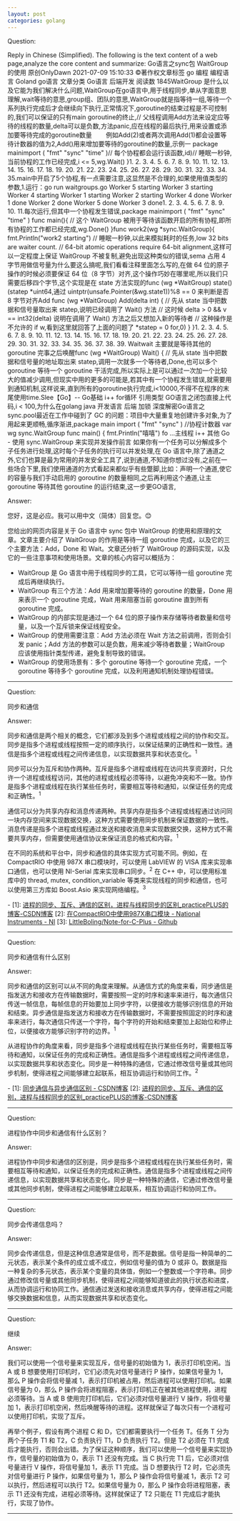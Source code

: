 ```yaml
---
layout: post
categories: golang
---
```

Question:

Reply in Chinese (Simplified).
The following is the text content of a web page,analyze the core content and summarize:
Go语言之sync包 WaitGroup的使用 原创OnlyDawn
2021-07-09 15:10:33
©著作权文章标签
go
编程
编程语言
Goland
go语言
文章分类
Go语言
后端开发
阅读数
1845WaitGroup 是什么以及它能为我们解决什么问题,WaitGroup在go语言中,用于线程同步,单从字面意思理解,wait等待的意思,group组、团队的意思,WaitGroup就是指等待一组,等待一个系列执行完成后才会继续向下执行,正常情况下,goroutine的结束过程是不可控制的,我们可以保证的只有main goroutine的终止,// 父线程调用Add方法来设定应等待的线程的数量,delta可以是负数,方法panic,应在线程的最后执行,用来设置或添加要等待完成的goroutine数量        例如Add(2)或者两次调用Add(1)都会设置等待计数器的值为2,Add()用来增加要等待的goroutine的数量,示例一
package mainimport (
"fmt"
"sync"
"time"
)// 每个协程都会运行该函数,id)// 睡眠一秒钟,当前协程的工作已经完成,i <= 5,wg.Wait()
}1.
2.
3.
4.
5.
6.
7.
8.
9.
10.
11.
12.
13.
14.
15.
16.
17.
18.
19.
20.
21.
22.
23.
24.
25.
26.
27.
28.
29.
30.
31.
32.
33.
34.
35.main中开启了5个协程,有一点需要注意,这显然是不合理的,如果使用值类型的参数,1.运行：go run waitgroups.go
Worker 5 starting
Worker 3 starting
Worker 4 starting
Worker 1 starting
Worker 2 starting
Worker 4 done
Worker 1 done
Worker 2 done
Worker 5 done
Worker 3 done1.
2.
3.
4.
5.
6.
7.
8.
9.
10.
11.每次运行,但其中一个协程发生错误,package mainimport (
	"fmt"
	"sync"
	"time"
)
func main(){
	// 这个 WaitGroup 被用于等待该函数开启的所有协程,即所有协程的工作都已经完成,wg.Done()
}func work2(wg *sync.WaitGroup){
	fmt.Println("work2 starting")	// 睡眠一秒钟,以此来模拟耗时的任务,low 32 bits are waiter count.
	// 64-bit atomic operations require 64-bit alignment,这样可以一定程度上保证 WaitGroup 不被复制,避免出现这种类似的错误,sema 占用 4 字节用做信号量为什么要这么搞呢,我们看看注释里面怎么写的,在做 64 位的原子操作的时候必须要保证 64 位（8 字节）对齐,这个操作巧妙在哪里呢,所以我们只需要后移四个字节,这个实现是在 state 方法实现的func (wg *WaitGroup) state() (statep *uint64,通过 uintptr(unsafe.Pointer(&wg.state1))%8 == 0 来判断是否 8 字节对齐Add
func (wg *WaitGroup) Add(delta int) {
// 先从 state 当中把数据和信号量取出来
	statep,说明已经调用了 Wait() 方法
// 这时候 delta > 0 && v == int32(delta) 说明在调用了 Wait() 方法之后又想加入新的等待者
// 这种操作是不允许的
	if w,看到这里就回答了上面的问题了
	*statep = 0
	for,0)
	}
}1.
2.
3.
4.
5.
6.
7.
8.
9.
10.
11.
12.
13.
14.
15.
16.
17.
18.
19.
20.
21.
22.
23.
24.
25.
26.
27.
28.
29.
30.
31.
32.
33.
34.
35.
36.
37.
38.
39.
Waitwait 主要就是等待其他的 goroutine 完事之后唤醒func (wg *WaitGroup) Wait() {
	// 先从 state 当中把数据和信号量的地址取出来
statep,调用一次就多一个等待者,Done,也可以多个 goroutine 等待一个 goroutine 干活完成,所以实际上是可以通过一次加一个比较大的值减少调用,但现实中用的更多的可能是,若其中有一个协程发生错误,就需要用到通知机制,这样说来,直到所有的goroutine执行完成,i<10000,不得不在程序的末尾使用​​time.Slee【Go】-- Go基础
i++
for循环
引用类型
GO语言之闭包直接上代码,i < 100,为什么在golang
java
开发语言
后端
加锁
深度解密Go语言之sync.pool最近在工作中碰到了 GC 的问题：项目中大量重复地创建许多对象,为了用起来更顺畅,循序渐进,package main import ( "fmt" "sync" ) //协程计数器 var wg sync.WaitGroup func main() { fmt.Println("嘻嘻") fo ...主线程
i++
其他
Go - 使用 sync.WaitGroup 来实现并发操作前言 如果你有一个任务可以分解成多个子任务进行处理,这时每个子任务的执行可以并发处理,在 Go 语言中,除了通道之外,它们也算是最为常用的并发安全工具了,说到通道,不知道你想过没有,之前在一些场合下里,我们使用通道的方式看起来都似乎有些蹩脚,比如：声明一个通道,使它的容量与我们手动启用的 goroutine 的数量相同,之后再利用这个通道,让主 goroutine 等待其他 goroutine 的运行结束,这一步更GO语言,

Answer:

您好，这是必应。我可以用中文（简体）回复您。😊

您给出的网页内容是关于 Go 语言中 sync 包中 WaitGroup 的使用和原理的文章。文章主要介绍了 WaitGroup 的作用是等待一组 goroutine 完成，以及它的三个主要方法：Add，Done 和 Wait。文章还分析了 WaitGroup 的源码实现，以及它的一些注意事项和使用场景。文章的核心内容可以概括为：

- WaitGroup 是 Go 语言中用于线程同步的工具，它可以等待一组 goroutine 完成后再继续执行。
- WaitGroup 有三个方法：Add 用来增加要等待的 goroutine 的数量，Done 用来表示一个 goroutine 完成，Wait 用来阻塞当前 goroutine 直到所有 goroutine 完成。
- WaitGroup 的内部实现是通过一个 64 位的原子操作来存储等待者数量和信号量，以及一个互斥锁来保证线程安全。
- WaitGroup 的使用需要注意：Add 方法必须在 Wait 方法之前调用，否则会引发 panic；Add 方法的参数可以是负数，用来减少等待者数量；WaitGroup 应该使用指针类型传递，避免复制导致的错误。
- WaitGroup 的使用场景有：多个 goroutine 等待一个 goroutine 完成，一个 goroutine 等待多个 goroutine 完成，以及利用通知机制处理协程错误。


<hr/>

Question:

同步和通信

Answer:

同步和通信是两个相关的概念，它们都涉及到多个进程或线程之间的协作和交互。同步是指多个进程或线程按照一定的顺序执行，以保证结果的正确性和一致性。通信是指多个进程或线程之间传递信息，以实现数据共享和状态变化。<sup>1</sup>

同步可以分为互斥和协作两种。互斥是指多个进程或线程在访问共享资源时，只允许一个进程或线程访问，其他的进程或线程必须等待，以避免冲突和不一致。协作是指多个进程或线程在执行某些任务时，需要相互等待和通知，以保证任务的完成和正确性。<sup>1</sup>

通信可以分为共享内存和消息传递两种。共享内存是指多个进程或线程通过访问同一块内存空间来实现数据交换，这种方式需要使用同步机制来保证数据的一致性。消息传递是指多个进程或线程通过发送和接收消息来实现数据交换，这种方式不需要共享内存，但需要使用通信协议来保证消息的格式和内容。<sup>1</sup>

在不同的系统和平台中，同步和通信的具体实现方式可能不同。例如，在 CompactRIO 中使用 987X 串口模块时，可以使用 LabVIEW 的 VISA 库来实现串口通信，也可以使用 NI-Serial 库来实现串口同步。<sup>2</sup> 在 C++ 中，可以使用标准库中的 thread, mutex, condition_variable 等类来实现线程的同步和通信，也可以使用第三方库如 Boost.Asio 来实现网络编程。<sup>3</sup>

\-
\[1]: [进程的同步、互斥、通信的区别，进程与线程同步的区别_practicePLUS的博客-CSDN博客](https://blog.csdn.net/weixin_41413441/article/details/80548683)
\[2]: [在CompactRIO中使用987X串口模块 - National Instruments - NI](https://digital.ni.com/public.nsf/allkb/370CC50F59AE6F6486257B030037E448)
\[3]: [LittleBoling/Note-for-C-Plus - Github](https://github.com/LittleBoling/Note-for-C-Plus)

<hr/>

Question:

同步和通信有什么区别

Answer:

同步和通信的区别可以从不同的角度来理解。从通信方式的角度来看，同步通信是指发送方和接收方在传输数据时，需要按照一定的时序和速率来进行，每次通信只传送一帧信息，每帧信息的开始要加上同步字符，以便接收方能够识别信息的开始和结束。异步通信是指发送方和接收方在传输数据时，不需要按照固定的时序和速率来进行，每次通信只传送一个字符，每个字符的开始和结束要加上起始位和停止位，以便接收方能够识别字符的边界。<sup>1</sup>

从进程协作的角度来看，同步是指多个进程或线程在执行某些任务时，需要相互等待和通知，以保证任务的完成和正确性。通信是指多个进程或线程之间传递信息，以实现数据共享和状态变化。同步是一种特殊的通信，它通过修改信号量或其他同步机制，使得进程之间能够建立起联系，相互协调运行和协同工作。<sup>2</sup>

\-
\[1]: [同步通信与异步通信区别 - CSDN博客](https://blog.csdn.net/wind19/article/details/7433249)
\[2]: [进程的同步、互斥、通信的区别，进程与线程同步的区别_practicePLUS的博客-CSDN博客](https://blog.csdn.net/weixin_41413441/article/details/80548683)

<hr/>

Question:

进程协作中同步和通信有什么区别？

Answer:

进程协作中同步和通信的区别是，同步是指多个进程或线程在执行某些任务时，需要相互等待和通知，以保证任务的完成和正确性。通信是指多个进程或线程之间传递信息，以实现数据共享和状态变化。同步是一种特殊的通信，它通过修改信号量或其他同步机制，使得进程之间能够建立起联系，相互协调运行和协同工作。


<hr/>

Question:

同步会传递信息吗？

Answer:

同步会传递信息，但是这种信息通常是信号，而不是数据。信号是指一种简单的二元状态，表示某个条件的成立或不成立，例如信号量的值为 0 或非 0。数据是指一种复杂的多元状态，表示某个变量的具体值，例如一个整数或一个字符串。同步通过修改信号量或其他同步机制，使得进程之间能够知道彼此的执行状态和进度，从而协调运行和协同工作。通信通过发送和接收消息或共享内存，使得进程之间能够交换数据和信息，从而实现数据共享和状态变化。


<hr/>

Question:

继续

Answer:

我们可以使用一个信号量来实现互斥，信号量的初始值为 1，表示打印机空闲。当 A 或 B 想要使用打印机时，它们必须先对信号量进行 P 操作，如果信号量为 1，那么 P 操作会将信号量减 1，表示打印机被占用，然后进程可以使用打印机。如果信号量为 0，那么 P 操作会将进程阻塞，表示打印机正在被其他进程使用，进程必须等待。当 A 或 B 使用完打印机后，它们必须对信号量进行 V 操作，将信号量加 1，表示打印机空闲，然后唤醒等待的进程。这样就保证了每次只有一个进程可以使用打印机，实现了互斥。

再举个例子，假设有两个进程 C 和 D，它们都需要执行一个任务 T。任务 T 分为两个子任务 T1 和 T2，C 负责执行 T1，D 负责执行 T2。但是 T2 必须在 T1 完成后才能执行，否则会出错。为了保证这种顺序，我们可以使用一个信号量来实现协作，信号量的初始值为 0，表示 T1 还没有完成。当 C 执行完 T1 后，它必须对信号量进行 V 操作，将信号量加 1，表示 T1 完成。当 D 想要执行 T2 时，它必须先对信号量进行 P 操作，如果信号量为 1，那么 P 操作会将信号量减 1，表示 T2 可以执行，然后进程可以执行 T2。如果信号量为 0，那么 P 操作会将进程阻塞，表示 T1 还没有完成，进程必须等待。这样就保证了 T2 只能在 T1 完成后才能执行，实现了协作。


<hr/>

